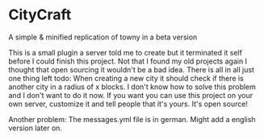 # CityCraft
A simple &amp; minified replication of towny in a beta version

This is a small plugin a server told me to create but it terminated it self before I could finish this project. 
Not that I found my old projects again I thought that open sourcing it wouldn't be a bad idea.
There is all in all just one thing left todo:
When creating a new city it should check if there is another city in a radius of x blocks.
I don't know how to solve this problem and I don't want to do it now. 
If you want you can use this project on your own server, customize it and tell people that it's yours.
It's open source!

Another problem: 
The messages.yml file is in german. Might add a english version later on.
